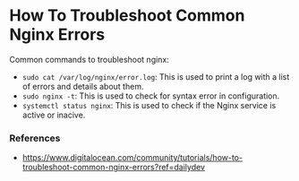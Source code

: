 # How To Troubleshoot Common Nginx Errors

Common commands to troubleshoot nginx:

- `sudo cat /var/log/nginx/error.log`: This is used to print a log with a list of errors and details about them.
- `sudo nginx -t`: This is used to check for syntax error in configuration.
- `systemctl status nginx`: This is used to check if the Nginx service is active or inacive.

### References

- https://www.digitalocean.com/community/tutorials/how-to-troubleshoot-common-nginx-errors?ref=dailydev
